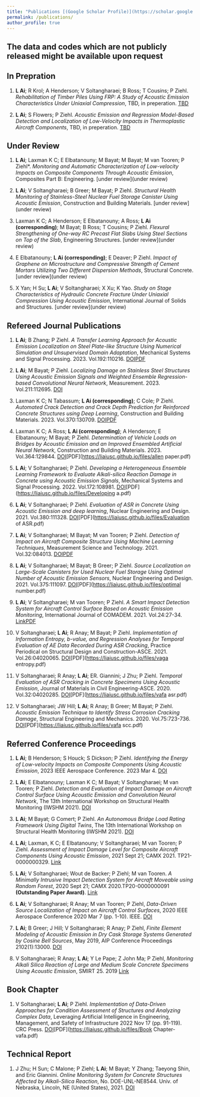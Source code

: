 ```yaml
---
title: "Publications [(Google Scholar Profile)](https://scholar.google.com/citations?user=5v-mgPgAAAAJ&hl=en)"
permalink: /publications/
author_profile: true
---
```


The data and codes which are not publicly released might be available upon request
------

In Prepration
------

1. **L Ai**; R Krol; A Henderson; V Soltangharaei; B Ross; T Cousins; P Ziehl. *Rehabilitation of Timber Piles Using FRP: A Study of Acoustic Emission Characteristics Under Uniaxial Compression*, TBD, in preperation. [TBD](TBD)

1. **L Ai**; S Flowers; P Ziehl. *Acoustic Emission and Regression Model-Based Detection and Localization of Low-Velocity Impacts in Thermoplastic Aircraft Components*, TBD, in preperation. [TBD](TBD)

Under Review
------

1. **L Ai**; Laxman K C; E Elbatanouny; M Bayat; M Bayat; M van Tooren; P Ziehl*. *Monitoring and Automatic Characterization of Low-velocity Impacts on Composite Components Through Acoustic Emission*, Composites Part B: Engineering. [under review](under review)

1. **L Ai**; V Soltangharaei; B Greer; M Bayat; P Ziehl. *Structural Health Monitoring of Stainless-Steel Nuclear Fuel Storage Canister Using Acoustic Emission*, Construction and Building Materials. [under review](under review)

1. Laxman K C; A Henderson; E Elbatanouny; A Ross; **L Ai (corresponding)**; M Bayat; B Ross; T Cousins; P Ziehl. *Flexural Strengthening of One-way RC Precast Flat Slabs Using Steel Sections on Top of the Slab*, Engineering Structures. [under review](under review)

1. E Elbatanouny; **L Ai (corresponding)**; E Deaver; P Ziehl. *Impact of Graphene on Microstructure and Compressive Strength of Cement Mortars Utilizing Two Different Dispersion Methods*, Structural Concrete. [under review](under review)

1. X Yan; H Su; **L Ai**; V Soltangharaei; X Xu; K Yao. *Study on Stage Characteristics of Hydraulic Concrete Fracture Under Uniaxial Compression Using Acoustic Emission*, International Journal of Solids and Structures. [under review](under review)

Refereed Journal Publications 
------

1. **L Ai**; B Zhang; P Ziehl. *A Transfer Learning Approach for Acoustic Emission Localization on Steel Plate-like Structure Using Numerical Simulation and Unsupervised Domain Adaptation*, Mechanical Systems and Signal Processing. 2023. Vol.192:110216. [DOI](https://doi.org/10.1016/j.ymssp.2023.110216)[PDF](https://liaiusc.github.io/files/TL.pdf)

1. **L Ai**; M Bayat; P Ziehl. *Localizing Damage on Stainless Steel Structures Using Acoustic Emission Signals and Weighted Ensemble Regression-based Convolutional Neural Network*, Measurement. 2023. Vol.211:112695. [DOI](TBD) 

1. Laxman K C; N Tabassum; **L Ai (corresponding)**; C Cole; P Ziehl. *Automated Crack Detection and Crack Depth Prediction for Reinforced Concrete Structures using Deep Learning*, Construction and Building Materials. 2023. Vol.370:130709. [DOI](https://doi.org/10.1016/j.conbuildmat.2023.130709)[PDF](https://liaiusc.github.io/files/Drone.pdf) 

1. Laxman K C; A Ross; **L Ai (corresponding)**; A Henderson; E Elbatanouny; M Bayat; P Ziehl. *Determination of Vehicle Loads on Bridges by Acoustic Emission and an Improved Ensembled Artificial Neural Network*, Construction and Building Materials. 2023. Vol.364:129844. [DOI](https://doi.org/10.1016/j.conbuildmat.2022.129844)[PDF](https://liaiusc.github.io/files/allen paper.pdf) 

1. **L Ai**; V Soltangharaei; P Ziehl. *Developing a Heterogeneous Ensemble Learning Framework to Evaluate Alkali-silica Reaction Damage in Concrete using Acoustic Emission Signals*, Mechanical Systems and Signal Processing. 2022. Vol.172:108981. [DOI](https://doi.org/10.1016/j.ymssp.2022.108981)[PDF](https://liaiusc.github.io/files/Developing a.pdf) 

1. **L Ai**; V Soltangharaei; P Ziehl. *Evaluation of ASR in Concrete Using Acoustic Emission and deep learning*, Nuclear Engineering and Design. 2021. Vol.380:111328. [DOI](https://doi.org/10.1016/j.nucengdes.2021.111328)[PDF](https://liaiusc.github.io/files/Evaluation of ASR.pdf)

1. **L Ai**; V Soltangharaei; M Bayat; M van Tooren; P Ziehl. *Detection of Impact on Aircraft Composite Structure Using Machine Learning Techniques*, Measurement Science and Technology. 2021. Vol.32:084013. [DOI](https://doi.org/10.1088/1361-6501/abe790)[PDF](https://liaiusc.github.io/files/MST.pdf)

1. **L Ai**; V Soltangharaei; M Bayat; B Greer; P Ziehl. *Source Localization on Large-Scale Canisters for Used Nuclear Fuel Storage Using Optimal Number of Acoustic Emission Sensors*, Nuclear Engineering and Design. 2021. Vol.375:111097. [DOI](https://doi.org/10.1016/j.nucengdes.2021.111097)[PDF](https://liaiusc.github.io/files/optimal number.pdf)

1. **L Ai**; V Soltangharaei; M van Tooren; P Ziehl. *A Smart Impact Detection System for Aircraft Control Surface Based on Acoustic Emission Monitoring*, International Journal of COMADEM. 2021. Vol.24:27-34. [Link](https://www.apscience.org/comadem/index.php/comadem/article/view/278)[PDF](https://liaiusc.github.io/files/COMADEM.pdf)

1. V Soltangharaei; **L Ai**; R Anay; M Bayat; P Ziehl. *Implementation of Information Entropy, b-value, and Regression Analyses for Temporal Evaluation of AE Data Recorded During ASR Cracking*, Practice Periodical on Structural Design and Construction-ASCE. 2021. Vol.26:04020065. [DOI](https://doi.org/10.1061/(ASCE)SC.1943-5576.0000550)[PDF](https://liaiusc.github.io/files/vaga entropy.pdf)

1. V Soltangharaei; R Anay; **L Ai**; ER. Giannini; J Zhu; P Ziehl. *Temporal Evaluation of ASR Cracking in Concrete Specimens Using Acoustic Emission*, Journal of Materials in Civil Engineering-ASCE. 2020. Vol.32:04020285. [DOI](https://doi.org/10.1061/(ASCE)MT.1943-5533.0003353)[PDF](https://liaiusc.github.io/files/vafa asr.pdf)

1. V Soltangharaei; JW Hill; **L Ai**; R Anay; B Greer; M Bayat; P Ziehl. *Acoustic Emission Technique to Identify Stress Corrosion Cracking Damage*, Structural Engineering and Mechanics. 2020. Vol.75:723-736. [DOI](https://doi.org/10.12989/sem.2020.75.6.723)[PDF](https://liaiusc.github.io/files/vafa scc.pdf)

Referred Conference Proceedings
------

1. **L Ai**; B Henderson; S Houck; S Dickson; P Ziehl. *Identifying the Energy of Low-velocity Impacts on Composite Components Using Acoustic Emission*, 2023 IEEE Aerospace Conference. 2023 Mar 4. [DOI](TBD)

1. **L Ai**; E Elbatanouny; Laxman K C; M Bayat; V Soltangharaei; M van Tooren; P Ziehl. *Detection and Evaluation of Impact Damage on Aircraft Control Surface Using Acoustic Emission and Convolution Neural Network*, The 13th International Workshop on Structural Health Monitoring (IWSHM 2021). [DOI](https://doi.org/10.12783/shm2021/36329)

1. **L Ai**; M Bayat; G Comert; P Ziehl. *An Autonomous Bridge Load Rating Framework Using Digital Twins*, The 13th International Workshop on Structural Health Monitoring (IWSHM 2021). [DOI](https://doi.org/10.12783/shm2021/36365)

1. **L Ai**; Laxman, K C; E Elbatanouny; V Soltangharaei; M van Tooren; P Ziehl. *Assessment of Impact Damage Level for Composite Aircraft Components Using Acoustic Emission*, 2021 Sept 21; CAMX 2021. TP21-0000000329. [Link](https://www.nasampe.org/store/viewproduct.aspx?id=19536582)

1. **L Ai**; V Soltangharaei; Wout de Backer; P Ziehl; M van Tooren. *A Minimally Intrusive Impact Detection System for Aircraft Moveable using Random Forest*, 2020 Sept 21; CAMX 2020.TP20-0000000091 **(Outstanding Paper Award)**. [Link](https://www.nasampe.org/store/viewproduct.aspx?ID=17609643)

1. **L Ai**; V Soltangharaei; R Anay; M van Tooren; P Ziehl, *Data-Driven Source Localization of Impact on Aircraft Control Surfaces*, 2020 IEEE Aerospace Conference 2020 Mar 7 (pp. 1-10). IEEE. [DOI](https://doi.org/10.1109/AERO47225.2020.9172742)

1. **L Ai**; B Greer; J Hill; V Soltangharaei; R Anay; P Ziehl, *Finite Element Modeling of Acoustic Emission in Dry Cask Storage Systems Generated by Cosine Bell Sources*, May 2019, AIP Conference Proceedings 2102(1):13000. [DOI](https://doi.org/10.1063/1.5099851)

1. V Soltangharaei; R Anay; **L Ai**; Y Le Pape; Z John Ma; P Ziehl, *Monitoring Alkali Silica Reaction of Large and Medium Scale Concrete Specimens Using Acoustic Emission*, SMIRT 25. 2019 [Link](https://repository.lib.ncsu.edu/bitstream/handle/1840.20/37935/SMiRT5-3-2019-Final.pdf?sequence=1)

Book Chapter
------

1. V Soltangharaei; **L Ai**; P Ziehl. *Implementation of Data-Driven Approaches for Condition Assessment of Structures and Analyzing Complex Data*, Leveraging Artificial Intelligence in Engineering, Management, and Safety of Infrastructure 2022 Nov 17 (pp. 91-119). CRC Press. [DOI](https://doi.org/10.1201/9780367823467-5)[PDF](https://liaiusc.github.io/files/Book Chapter-vafa.pdf)

Technical Report
------

1. J Zhu; H Sun; C Malone; P Ziehl; **L Ai**; M Bayat; Y Zhang; Taeyong Shin, and Eric Giannini. *Online Monitoring System for Concrete Structures Affected by Alkali-Silica Reaction*, No. DOE-UNL-NE8544. Univ. of Nebraska, Lincoln, NE (United States), 2021. [DOI](https://doi.org/10.2172/1838356)


